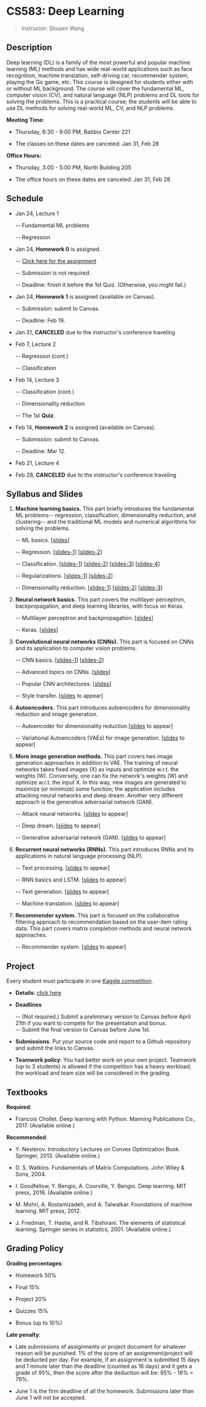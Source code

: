 CS583: Deep Learning
============


> Instructor: Shusen Wang


Description
---------
Deep learning (DL) is a family of the most powerful and popular machine learning (ML) methods and has wide real-world applications such as face recognition, machine translation, self-driving car, recommender system, playing the Go game, etc. This course is designed for students either with or without ML background. The course will cover the fundamental ML, computer vision (CV), and natural language (NLP) problems and DL tools for solving the problems. This is a practical course; the students will be able to use DL methods for solving real-world ML, CV, and NLP problems.

**Meeting Time:**

- Thursday, 6:30 - 9:00 PM, Babbio Center 221

- The classes on these dates are canceled: Jan 31, Feb 28

**Office Hours:**

- Thursday, 3:00 - 5:00 PM, North Building 205

- The office hours on these dates are canceled: Jan 31, Feb 28


Schedule
---------

- Jan 24, Lecture 1

    -- Fundamental ML problems
    
    -- Regression
    
- Jan 24, **Homework 0** is assigned.

    -- [Click here for the assignment](https://github.com/wangshusen/CS583A-2019Spring/blob/master/homework/HM0/HM.pdf)
    
    -- Submission is not required. 
    
    -- Deadline: finish it before the 1st Quiz. (Otherwise, you might fail.)
    
- Jan 24, **Homework 1** is assigned (available on Canvas).
    
    -- Submission: submit to Canvas.
    
    -- Deadline: Feb 19.

- Jan 31, **CANCELED** due to the instructor's conference traveling

- Feb 7, Lecture 2

    -- Regression (cont.)
    
    -- Classification
    
- Feb 14, Lecture 3

    -- Classification (cont.)
    
    -- Dimensionality reduction
    
    -- The 1st **Quiz**.
    
- Feb 14, **Homework 2** is assigned (available on Canvas).
    
    -- Submission: submit to Canvas.
    
    -- Deadline: Mar 12.

- Feb 21, Lecture 4

- Feb 28, **CANCELED** due to the instructor's conference traveling



Syllabus and Slides
---------

1. **Machine learning basics.**
This part briefly introduces the fundamental ML problems-- regression, classification, dimensionality reduction, and clustering-- and the traditional ML models and numerical algorithms for solving the problems.

    -- ML basics. [[slides](https://github.com/wangshusen/CS583A-2019Spring/blob/master/slides/1_ML_Basics.pdf)]
    
    -- Regression. 
    [[slides-1](https://github.com/wangshusen/CS583A-2019Spring/blob/master/slides/2_Regression_1.pdf)] 
    [[slides-2](https://github.com/wangshusen/CS583A-2019Spring/blob/master/slides/2_Regression_2.pdf)]
    
    -- Classification. 
    [[slides-1](https://github.com/wangshusen/CS583A-2019Spring/blob/master/slides/3_Classification_1.pdf)]
    [[slides-2](https://github.com/wangshusen/CS583A-2019Spring/blob/master/slides/3_Classification_2.pdf)] 
    [[slides-3](https://github.com/wangshusen/CS583A-2019Spring/blob/master/slides/3_Classification_3.pdf)] 
    [[slides-4](https://github.com/wangshusen/CS583A-2019Spring/blob/master/slides/3_Classification_4.pdf)]
    
    -- Regularizations. 
    [[slides-1](https://github.com/wangshusen/CS583A-2019Spring/blob/master/slides/4_Optimization.pdf)]
    [[slides-2](https://github.com/wangshusen/CS583A-2019Spring/blob/master/slides/4_Regularizations.pdf)]
    
    -- Dimensionality reduction. 
    [[slides-1](https://github.com/wangshusen/CS583A-2019Spring/blob/master/slides/5_SVD.pdf)] 
    [[slides-2](https://github.com/wangshusen/CS583A-2019Spring/blob/master/slides/5_PCA.pdf)] 
    [[slides-3](https://github.com/wangshusen/CS583A-2019Spring/blob/master/slides/5_MatrixComputations.pdf)]
    
2. **Neural network basics.**
This part covers the multilayer perceptron, backpropagation, and deep learning libraries, with focus on Keras.

    -- Multilayer perceptron and backpropagation. 
    [[slides](https://github.com/wangshusen/CS583A-2019Spring/blob/master/slides/6_NeuralNet_1.pdf)]
    
    -- Keras. 
    [[slides](https://github.com/wangshusen/CS583A-2019Spring/blob/master/slides/6_NeuralNet_2.pdf)]
    
3. **Convolutional neural networks (CNNs).**
This part is focused on CNNs and its application to computer vision problems.

    -- CNN basics.
    [[slides-1](https://github.com/wangshusen/CS583A-2019Spring/blob/master/slides/7_CNN_1.pdf)]
    [[slides-2](https://github.com/wangshusen/CS583A-2019Spring/blob/master/slides/7_CNN_2.pdf)]
    
    -- Advanced topics on CNNs. 
    [[slides](https://github.com/wangshusen/CS583A-2019Spring/blob/master/slides/7_CNN_3.pdf)]
    
    -- Popular CNN architectures.
    [[slides](https://github.com/wangshusen/CS583A-2019Spring/blob/master/slides/7_CNN_4.pdf)]
    
    -- Style transfer. [[slides]() to appear]


4. **Autoencoders.**
This part introduces autoencoders for dimensionality reduction and image generation.

    -- Autoencoder for dimensionality reduction.[[slides]() to appear]
    
    -- Variational Autoencoders (VAEs) for image generation. [[slides]() to appear]

5. **More image generation methods.**
This part covers two image generation approaches in addition to VAE.
The training of neural networks takes fixed images (X) as inputs and optimize w.r.t. the weights (W). Conversely, one can fix the network's weights (W) and optimize w.r.t. the input X. In this way, new images are generated to maximize (or minimize) some function; the application includes attacking neural networks and deep dream.
Another very different approach is the generative adversarial network (GAN).

    -- Attack neural networks. [[slides]() to appear]
    
    -- Deep dream. [[slides]() to appear]
    
    -- Generative adversarial network (GAN). [[slides]() to appear]


6. **Recurrent neural networks (RNNs).**
This part introduces RNNs and its applications in natural language processing (NLP).

    -- Text processing. [[slides]() to appear]
    
    -- RNN basics and LSTM. [[slides]() to appear]
    
    -- Text generation. [[slides]() to appear]
    
    -- Machine translation. [[slides]() to appear]

7. **Recommender system.**
This part is focused on the collaborative filtering approach to recommendation based on the user-item rating data.
This part covers matrix completion methods and neural network approaches. 

    -- Recommender system. [[slides]() to appear]



Project
---------
Every student must participate in one [Kaggle competition](https://www.kaggle.com/competitions). 

- **Details**: [click here](https://github.com/wangshusen/CS583A-2019Spring/blob/master/project/Project/proj.pdf)

- **Deadlines**

    -- (Not required.) Submit a preliminary version to Canvas before April 21th if you want to compete for the presentation and bonus.     
    -- Submit the final version to Canvas before June 1st. 

- **Submissions**: Put your source code and report to a Github repository and submit the links to Canvas.
    
- **Teamwork policy**: You had better work on your own project. Teamwork (up to 3 students) is allowed if the competition has a heavy workload; the workload and team size will be considered in the grading.
    



Textbooks
---------

**Required**:

- Francois Chollet. Deep learning with Python. Manning Publications Co., 2017. (Available online.)

**Recommended**:

- Y. Nesterov. Introductory Lectures on Convex Optimization Book. Springer, 2013. (Available online.)

- D. S. Watkins. Fundamentals of Matrix Computations. John Wiley & Sons, 2004.

- I. Goodfellow, Y. Bengio, A. Courville, Y. Bengio. Deep learning. MIT press, 2016. (Available online.)
    
- M. Mohri, A. Rostamizadeh, and A. Talwalkar. Foundations of machine learning. MIT press, 2012.
    
- J. Friedman, T. Hastie, and R. Tibshirani. The elements of statistical learning. Springer series in statistics, 2001. (Available online.)



Grading Policy
---------

**Grading percentages**:

- Homework 50\%

- Final 15\%

- Project 20\%

- Quizzes 15\%

- Bonus (up to 10\%)

**Late penalty**:

- Late submissions of assignments or project document for whatever reason will be punished. 1\% of the score of an assignment/project will be deducted per day. For example, if an assignment is submitted 15 days and 1 minute later than the deadline (counted as 16 days) and it gets a grade of 95\%, then the score after the deduction will be: 95\% - 16\% = 79\%.

- June 1 is the firm deadline of all the homework. Submissions later than June 1 will not be accepted.


